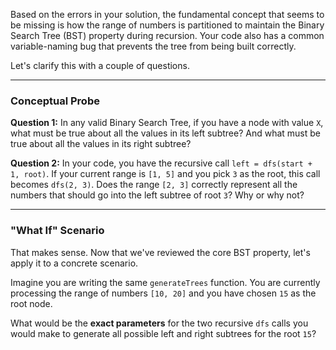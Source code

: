
Based on the errors in your solution, the fundamental concept that seems to be missing is how the range of numbers is partitioned to maintain the Binary Search Tree (BST) property during recursion. Your code also has a common variable-naming bug that prevents the tree from being built correctly.

Let's clarify this with a couple of questions.

***

### Conceptual Probe

**Question 1:** In any valid Binary Search Tree, if you have a node with value `X`, what must be true about all the values in its left subtree? And what must be true about all the values in its right subtree?

**Question 2:** In your code, you have the recursive call `left = dfs(start + 1, root)`. If your current range is `[1, 5]` and you pick `3` as the root, this call becomes `dfs(2, 3)`. Does the range `[2, 3]` correctly represent all the numbers that should go into the left subtree of root `3`? Why or why not?

***

### "What If" Scenario

That makes sense. Now that we've reviewed the core BST property, let's apply it to a concrete scenario.

Imagine you are writing the same `generateTrees` function. You are currently processing the range of numbers `[10, 20]` and you have chosen `15` as the root node.

What would be the **exact parameters** for the two recursive `dfs` calls you would make to generate all possible left and right subtrees for the root `15`?
